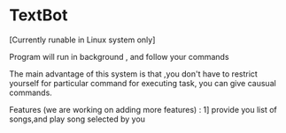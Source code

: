 # TextBot

[Currently runable in Linux system only]

Program will run in background , and follow your commands

The main advantage of this system is that ,you don't have to restrict yourself for particular command for executing task, you can give causual commands.


Features (we are working on adding more features) :
1] provide you list of songs,and play song selected by you 

